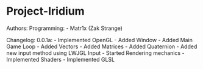 Project-Iridium
============

Authors:
	Programming:
		- Matr1x (Zak Strange)

Changelog:
	0.0.1a:
		- Implemented OpenGL
		- Added Window
		- Added Main Game Loop
		- Added Vectors
		- Added Matrices
		- Added Quaternion
		- Added new input method using LWJGL Input
		- Started Rendering mechanics
		- Implemented Shaders
		- Implemented GLSL
